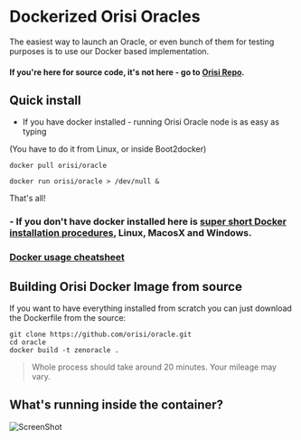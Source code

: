 # Dockerized Orisi Oracles

The easiest way to launch an Oracle, or even bunch of them for testing purposes is to use our Docker based implementation. 

#### If you're here for source code, it's not here - go to [Orisi Repo](https://github.com/orisi/orisi).


## Quick install

- If you have docker installed - running Orisi Oracle node is as easy as typing


(You have to do it from Linux, or inside Boot2docker)

```
docker pull orisi/oracle
```

```
docker run orisi/oracle > /dev/null &
```

That's all!


### - If you don't have docker installed here is [super short Docker installation procedures](manual/docker_install.md), Linux, MacosX and Windows.

### [Docker usage cheatsheet](manual/docker_basics.md)

## Building Orisi Docker Image from source

If you want to have everything installed from scratch you can just download the Dockerfile from the source:
```
git clone https://github.com/orisi/oracle.git
cd oracle
docker build -t zenoracle .
```

>Whole process should take around 20 minutes. Your mileage may vary.

## What's running inside the container?
![ScreenShot](http://zenoracles.s3.amazonaws.com/README/content.png)

